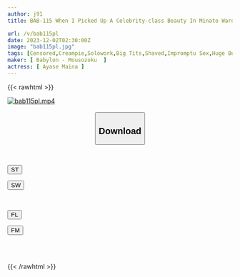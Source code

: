 ```yaml
---
author: j91
title: BAB-115 When I Picked Up A Celebrity-class Beauty In Minato Ward, It Turned Out To Be The Sexy Actress Mana Ayase, So I Pushed Her And Was Able To Shoot A Private Threesome With Her! !

url: /v/bab115pl
date: 2023-12-02T02:30:00Z
image: "bab115pl.jpg"
tags: [Censored,Creampie,Solowork,Big Tits,Shaved,Impromptu Sex,Huge Butt	 ]
maker: [ Babylon - Mousozoku  ]
actress: [ Ayase Maina ]
---
```



{{< rawhtml >}}

<div class="video" data-videoid="AP3al9D9l2SXL4Z">
    <a href="javascript:;">
        <img src="/v/bab115pl/bab115pl.jpg" width="WIDTH" height="HEIGHT" alt="bab115pl.mp4" loading="lazy">
    </a>
</div>

<script type="text/javascript" src="https://j91.asia/asset/on-demand-st.js"></script>

<br>
  <link rel="stylesheet" href="https://j91.asia/asset/bs5.css">
  
  <center>
  <button class="btn btn-primary" type="button" data-bs-toggle="collapse" data-bs-target=".multi-collapse" aria-expanded="false" aria-controls="multiCollapseExample1 multiCollapseExample2"><h2>Download</h2></button></center>
</p>
<div class="row">
  <div class="col">
    <div class="collapse multi-collapse" id="multiCollapseExample1">
      <div class="card card-body">
	      	      <br>
<div class="buttons">  
<p><a href="https://streamtape.to/v/AP3al9D9l2SXL4Z" target="_blank"><button class="btn-hover color-3"><i class="fa fa-download"></i> ST</button></a></p>
<p><a href="https://flaswish.com/hnq4trysttnh" target="_blank"><button class="btn-hover color-2"><i class="fa fa-download"></i> SW</button></a></p></div>
    </div>
  </div>
</div>
  <div class="col">
    <div class="collapse multi-collapse" id="multiCollapseExample2">
      <div class="card card-body">
	      <br>
<div class="buttons">
<p><a href="javascript:;" target="_blank"><button class="btn-hover color-9"><i class="fa fa-download"></i> FL</button></a></p>
<p><a href="javascript:;" target="_blank"><button class="btn-hover color-8"><i class="fa fa-download"></i> FM</button></a></p></div>
<br><br>
      </div>
    </div>
  </div>
</div>

{{< /rawhtml >}}